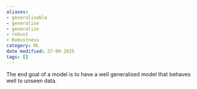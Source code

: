 ```yaml
---
aliases:
- generalisable
- generalise
- generalize
- robust
- Robustness
category: ML
date modified: 27-09-2025
tags: []
---
```

The end goal of a model is to have a well generalised model that behaves well to unseen data.